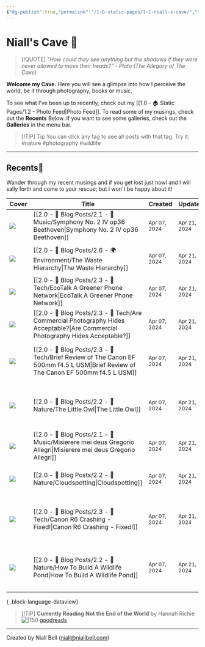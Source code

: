```yaml
---
{"dg-publish":true,"permalink":"/1-0-static-pages/1-1-niall-s-cave/","title":"The Cave","metatags":{"description":"The homepage of niallbell.com","og:description":"The homepage of niallbell.com"},"contentClasses":"cards cards-cols-3 cards-cover cards-cover-no-border cards-title-hide-icons","tags":["gardenEntry"],"noteIcon":"default","created":"2024-04-07T21:59:11.000+01:00","updated":"2024-04-21T22:36:07.000+01:00"}
---
```


# Niall's Cave 🦇

> [!QUOTE] *"How could they see anything but the shadows if they were never allowed to move their heads?"* - *Plato (The Allegory of The Cave)*

**Welcome my Cave.** Here you will see a glimpse into how I perceive the world, be it through photography, books or music.

To see what I've been up to recently, check out my [[1.0 - 🏠 Static Pages/1.2 - Photo Feed\|Photo Feed]].
To read some of my musings, check out the **Recents** Below.
If you want to see some galleries, check out the **Galleries** in the menu bar.

>[!TIP] Tip
>You can click any tag to see all posts with that tag. Try it: #nature #photography #wildlife

---

## Recents📝

Wander through my recent musings and if you get lost just howl and I will sally forth and come to your rescue; but I won't be happy about it!

| Cover                                         | Title                                                                                                                                 | Created                                                     | Updated                                                    | Tags                                                        |
| --------------------------------------------- | ------------------------------------------------------------------------------------------------------------------------------------- | ----------------------------------------------------------- | ---------------------------------------------------------- | ----------------------------------------------------------- |
| <img src='https://i.imgur.com/Zn891va.jpeg'/> | [[2.0 - 📝 Blog Posts/2.1 - 🎼 Music/Symphony No. 2 IV op36 Beethoven\|Symphony No. 2 IV op36 Beethoven]]                          | <i icon-name=calendar-clock></i><small>Apr 07, 2024</small> | <i icon-name=calendar-plus></i><small>Apr 21, 2024</small> | #Music #classical #composers                                |
| <img src='https://i.imgur.com/6zfWazY.jpeg'/> | [[2.0 - 📝 Blog Posts/2.6 - 🌍 Environment/The Waste Hierarchy\|The Waste Hierarchy]]                                              | <i icon-name=calendar-clock></i><small>Apr 07, 2024</small> | <i icon-name=calendar-plus></i><small>Apr 21, 2024</small> | #waste #environment #sustainability #righttorepair          |
| <img src='https://i.imgur.com/6HNhbjt.jpeg'/> | [[2.0 - 📝 Blog Posts/2.3 - 💾 Tech/EcoTalk A Greener Phone Network\|EcoTalk A Greener Phone Network]]                             | <i icon-name=calendar-clock></i><small>Apr 07, 2024</small> | <i icon-name=calendar-plus></i><small>Apr 21, 2024</small> | #tech #sustainability #phones #Tech                         |
| <img src='https://i.imgur.com/a0xdQzW.jpeg'/> | [[2.0 - 📝 Blog Posts/2.3 - 💾 Tech/Are Commercial Photography Hides Acceptable?\|Are Commercial Photography Hides Acceptable?]]   | <i icon-name=calendar-clock></i><small>Apr 07, 2024</small> | <i icon-name=calendar-plus></i><small>Apr 21, 2024</small> | #photography #wildlife #ethics                              |
| <img src='https://i.imgur.com/jGPwQ43.jpeg'/> | [[2.0 - 📝 Blog Posts/2.3 - 💾 Tech/Brief Review of The Canon EF 500mm f4.5 L USM\|Brief Review of The Canon EF 500mm f4.5 L USM]] | <i icon-name=calendar-clock></i><small>Apr 07, 2024</small> | <i icon-name=calendar-plus></i><small>Apr 21, 2024</small> | #tech #cameras #photography #Camera #Photography            |
| <img src='https://i.imgur.com/4TOgr4b.jpeg'/> | [[2.0 - 📝 Blog Posts/2.2 - 🌱 Nature/The Little Owl\|The Little Owl]]                                                             | <i icon-name=calendar-clock></i><small>Apr 07, 2024</small> | <i icon-name=calendar-plus></i><small>Apr 21, 2024</small> | #nature #birds #littleowl #etymology #Nature #Birds         |
| <img src='https://i.imgur.com/Zn891va.jpeg'/> | [[2.0 - 📝 Blog Posts/2.1 - 🎼 Music/Misierere mei deus Gregorio Allegri\|Misierere mei deus Gregorio Allegri]]                    | <i icon-name=calendar-clock></i><small>Apr 07, 2024</small> | <i icon-name=calendar-plus></i><small>Apr 21, 2024</small> | #music #composers #Music #Baroque                           |
| <img src='https://i.imgur.com/EyV94Ox.jpeg'/> | [[2.0 - 📝 Blog Posts/2.2 - 🌱 Nature/Cloudspotting\|Cloudspotting]]                                                               | <i icon-name=calendar-clock></i><small>Apr 07, 2024</small> | <i icon-name=calendar-plus></i><small>Apr 21, 2024</small> | #nature #weather #Nature #Atmosphere                        |
| <img src='https://i.imgur.com/zWS53Em.jpeg'/> | [[2.0 - 📝 Blog Posts/2.3 - 💾 Tech/Canon R6 Crashing - Fixed!\|Canon R6 Crashing - Fixed!]]                                       | <i icon-name=calendar-clock></i><small>Apr 07, 2024</small> | <i icon-name=calendar-plus></i><small>Apr 21, 2024</small> | #tech #cameras #photography #BlogPost #Camera #Photography  |
| <img src='https://i.imgur.com/KSajmT4.jpeg'/> | [[2.0 - 📝 Blog Posts/2.2 - 🌱 Nature/How To Build A Wildlife Pond\|How To Build A Wildlife Pond]]                                 | <i icon-name=calendar-clock></i><small>Apr 07, 2024</small> | <i icon-name=calendar-plus></i><small>Apr 21, 2024</small> | #nature #wildlife #gardening #BlogPost #Wildlife #Gardening |

{ .block-language-dataview}

>[!TIP] **Currently Reading**
>**Not the End of the World** by Hannah Richie
>![|150](https://images-na.ssl-images-amazon.com/images/S/compressed.photo.goodreads.com/books/1690311764i/145624737.jpg)
>[goodreads](https://www.goodreads.com/user/show/138481589-niall-bell)


---
Created by Niall Bell (niall@niallbell.com)

